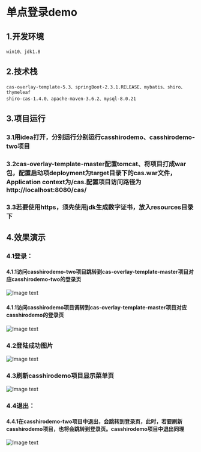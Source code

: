 # 单点登录demo
## 1.开发环境
    win10、jdk1.8
## 2.技术栈
    cas-overlay-template-5.3、springBoot-2.3.1.RELEASE、mybatis、shiro、thymeleaf
    shiro-cas-1.4.0、apache-maven-3.6.2、mysql-8.0.21
## 3.项目运行
  ### 3.1用idea打开，分别运行分别运行casshirodemo、casshirodemo-two项目
  ### 3.2cas-overlay-template-master配置tomcat、将项目打成war包，配置启动项deployment为target目录下的cas.war文件，Application context为/cas.配置项目访问路径为http://localhost:8080/cas/
  ### 3.3若要使用https，须先使用jdk生成数字证书，放入resources目录下
    
## 4.效果演示
   ### 4.1登录：
   #### 4.1.1访问casshirodemo-two项目跳转到cas-overlay-template-master项目对应casshirodemo-two的登录页
   ![Image text](https://github.com/GalacticSys/image/blob/master/cas-shiro/casshirodemo-two/login.PNG)
   #### 4.1.1访问casshirodemo项目调转到cas-overlay-template-master项目对应casshirodemo的登录页
   ![Image text](https://github.com/GalacticSys/image/blob/master/cas-shiro/casshirodemo-two/login.PNG)
   ### 4.2登陆成功图片
   ![Image text](https://github.com/GalacticSys/image/blob/master/cas-shiro/casshirodemo-two/loginSuccess.PNG)
   ### 4.3刷新casshirodemo项目显示菜单页
   ![Image text](https://github.com/GalacticSys/image/blob/master/cas-shiro/casshirodemo-two/restartOther.PNG)
   ### 4.4退出：
   #### 4.4.1在casshirodemo-two项目中退出，会跳转到登录页，此时，若要刷新casshirodemo项目，也将会跳转到登录页。casshirodemo项目中退出同理
   ![Image text](https://github.com/GalacticSys/image/blob/master/cas-shiro/casshirodemo-two/restartOther.PNG)
    
    

